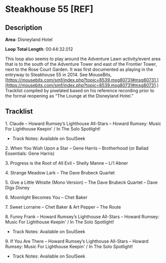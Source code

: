 # Steakhouse 55 [REF]

## Description

**Area**: Disneyland Hotel

**Loop Total Length**: 00:44:32.012

This loop also seems to play around the Adventure Lawn activity/event area that is to the south of the Adventure Tower and east of the Frontier Tower, next to the Rose Court Garden. It was first documented as playing in the entryway to Steakhouse 55 in 2014. See MouseBits, [https://mousebits.com/smf/index.php?topic=8539.msg80731#msg80731.](https://mousebits.com/smf/index.php?topic=8539.msg80731#msg80731.) Tracklist compiled by pixelated based on his reference recording prior to the formal reopening as “The Lounge at the Disneyland Hotel.”

## Tracklist

1\. Claude – Howard Rumsey’s Lighthouse All-Stars – Howard Rumsey: Music For Lighthouse Keepin' / In The Solo Spotlight!

- Track Notes: Available on SoulSeek

2\. When You Wish Upon a Star – Gene Harris – Brotherhood (or Ballad Essentials: Gene Harris)



3\. Progress is the Root of All Evil – Shelly Manne – Li’l Abner



4\. Strange Meadow Lark – The Dave Brubeck Quartet



5\. Give a Little Whistle (Mono Version) – The Dave Brubeck Quartet – Dave Digs Disney



6\. Moonlight Becomes You – Chet Baker



7\. Sweet Lorraine – Chet Baker & Art Pepper – The Route



8\. Funny Frank – Howard Rumsey’s Lighthouse All-Stars – Howard Rumsey: Music For Lighthouse Keepin' / In The Solo Spotlight!

- Track Notes: Available on SoulSeek

9\. If You Are There – Howard Rumsey’s Lighthouse All-Stars – Howard Rumsey: Music For Lighthouse Keepin' / In The Solo Spotlight!

- Track Notes: Available on SoulSeek
